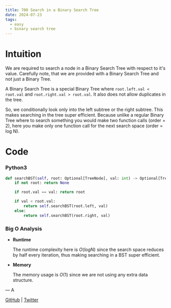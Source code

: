 ```yaml
---
title: 700 Search in a Binary Search Tree
date: 2024-07-23
tags:
  - easy
  - binary search tree
---
```


# Intuition

We are required to search a node in a Binary Search Tree with respect to it's value. Carefully note, that we are provided with a Binary Search Tree and not just a Binary Tree. 

A Binary Search Tree is a special Binary Tree where `root.left.val < root.val` and `root.right.val > root.val`. It also does not allow duplicates in the tree.

So, we conditionally look only into the left subtree or the right subtree. This makes searching in the tree super efficient. Because unlike a regular Binary Tree where to search something you would make two function calls (order = 2), here you make only one function call for the next search space (order = log N).

# Code

### Python3

```python
def searchBST(self, root: Optional[TreeNode], val: int) -> Optional[TreeNode]:
    if not root: return None

    if root.val == val: return root

    if val < root.val:
        return self.searchBST(root.left, val)
    else:
        return self.searchBST(root.right, val)
```

### Big O Analysis

- **Runtime**

  The runtime complexity here is $O(log N)$ since the search space reduces by half every iteration, thus making searching in a BST super efficient.

- **Memory**

  The memory usage is $O(1)$ since we are not using any extra data structure.

— A

[GitHub](https://github.com/AtharvaKamble) | [Twitter](https://twitter.com/AtharvaKamble07)
